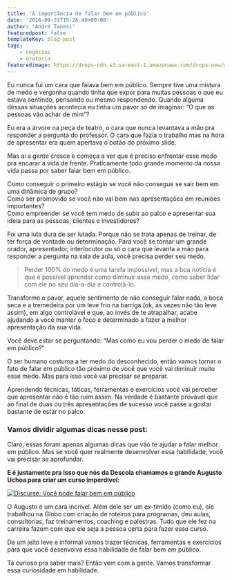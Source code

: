 ```yaml
---
title: 'A importância de falar bem em público'
date: '2016-09-21T15:26:40+00:00'
author: 'André Tanesi'
featuredpost: false
templateKey: blog-post
tags:
    - negócios
    - oratoria
featuredimage: https://drops-cdn.s3.sa-east-1.amazonaws.com/drops-new/wp-content/uploads/2016/09/21151326/falar-em-publico-2-150x150.jpg
---
```

Eu nunca fui um cara que falava bem em público. Sempre tive uma mistura de medo e vergonha quando tinha que expor para muitas pessoas o que eu estava sentindo, pensando ou mesmo respondendo. Quando alguma dessas situações acontecia eu tinha um pavor só de imaginar: “O que as pessoas vão achar de mim”?

Eu era a árvore na peça de teatro, o cara que nunca levantava a mão pra responder a pergunta do professor. O cara que fazia o trabalho mas na hora de apresentar era quem apertava o botão do próximo slide.

Mas aí a gente cresce e começa a ver que é preciso enfrentar esse medo pra encarar a vida de frente. Praticamente todo grande momento da nossa vida passa por saber falar bem em público.

Como conseguir o primeiro estágio se você não consegue se sair bem em uma dinâmica de grupo?  
Como ser promovido se você não vai bem nas apresentações em reuniões importantes?  
Como empreender se você tem medo de subir ao palco e apresentar sua ideia para as pessoas, clientes e investidores?

Foi uma luta dura de ser lutada. Porque não se trata apenas de treinar, de ter força de vontade ou determinação. Para você se tornar um grande orador, apresentador, interlocutor ou só o cara que levanta a mão para responder a pergunta na sala de aula, você precisa perder seu medo.

> Perder 100% do medo é uma tarefa impossível, mas a boa notícia é que é possível aprender como diminuir esse medo, como saber lidar com ele no seu dia-a-dia e controlá-lo.

Transforme o pavor, aquele sentimento de não conseguir falar nada, a boca seca e a tremedeira por um leve frio na barriga (ok, as vezes não tão leve assim), em algo controlável e que, ao invés de te atrapalhar, acabe ajudando a você manter o foco e determinado a fazer a melhor apresentação da sua vida.

Você deve estar se perguntando: “Mas como eu vou perder o medo de falar em público?”

O ser humano costuma a ter medo do desconhecido, então vamos tornar o fato de falar em público tão próximo de você que você vai diminuir muito esse medo. Mas para isso você vai precisar se preparar.

Aprendendo técnicas, táticas, ferramentas e exercícios você vai perceber que apresentar não é tão ruim assim. Na verdade é bastante provável que ao final de duas ou três apresentações de sucesso você passe a gostar bastante de estar no palco.

### **Vamos dividir algumas dicas nesse post:**

<div class="onp-locker-call" data-lock-id="onpLock473313" style="display: none;">**1 – Para quem:**  
Saber para quem você vai falar vai te ajudar a criar uma empatia com seu público. Falar para estudantes é diferente de falar para executivos. Ajuste seu discurso de acordo com sua audiência.

**2 – Estruture seu conteúdo:**  
Crie um roteiro, estruture suas falas, monte uma grande apresentação visual. Saiba se você vai usar um vídeo, se dar exemplos, contar um caso. Saiba exatamente tudo o que vai acontecer e estruture esse conteúdo para que no momento da apresentação você fique mais a vontade.

**3 – Aonde você vai se apresentar:**  
Saiba exatamente como é local da sua apresentação. Se familiarize com ele. Isso vai te deixar mais calmo e confiante na hora de falar em público. Pode ser uma sala de reunião ou em um palco, conheça antes o seu local de apresentação. E aproveite para testar tudo e evitar imprevistos na hora de apresentar.

**4 – Saiba seu tempo:**  
Saiba usar seu tempo de apresentação com maestria. Você tem 5 minutos ou 1 hora? Se você tem 5 minutos vai ter que criar uma jornada para que a pessoa nunca mais te esqueça ao te ouvir por 5 minutos. Se você tem 1 hora vai precisar se atentar para que a experiência seja satisfatória ao final de tanto tempo de explanação! Use bem o recurso do tempo.

**5 – Treine:**  
Não tem grande jogador que não treina. Se você treinar muito será um apresentador melhor. Treine com seus colegas de trabalho, com familiares e sozinho. Treine sem a apresentação, sem olhar para a tela e até pense no seu texto durante outras atividades. Isso te ajuda a estar sempre pronto.

 </div>Claro, essas foram apenas algumas dicas que vão te ajudar a falar melhor em público. Mas se você quer realmente desenvolver essa habilidade, você vai precisar se aprofundar.

**E é justamente pra isso que nós da Descola chamamos o grande Augusto Uchoa para criar um curso imperdível:**

[![Discurse: Você pode falar bem em público](http://s3-sa-east-1.amazonaws.com/drops-cdn/drops-new/wp-content/uploads/2016/09/21153350/quadros_discurse.jpg)](http://descola.org/curso/discurse?utm_source=drops&utm_medium=blog&utm_content=a-importancia-de-falar-bem-em-publico&utm_campaign=post)

O Augusto é um cara incrível. Além dele ser um ex-tímido (como eu), ele trabalhou na Globo com criação de roteiros para programas, deu aulas, consultorias, faz treinamentos, coaching e palestras. Tudo que ele fez na carreira fazem com que ele seja a pessoa certa para fazer esse curso.

De um jeito leve e informal vamos trazer técnicas, ferramentas e exercícios para que você desenvolva essa habilidade de falar bem em público.

Tá curioso pra saber mais? Então vem com a gente. Vamos transformar essa curiosidade em habilidade.